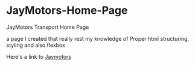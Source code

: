 # JayMotors-Home-Page

JayMotors Transport Home Page

a page I created that really rest my knowledge of Proper html structuring, styling and also flexbox

Here's a link to [Jaymotors](https://jaymotors.netlify.app)
